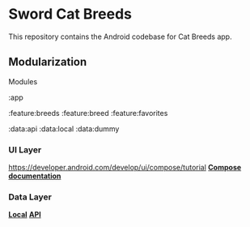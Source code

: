 # Sword Cat Breeds
This repository contains the Android codebase for Cat Breeds app.

## Modularization
Modules

:app

:feature:breeds
:feature:breed
:feature:favorites

:data:api
:data:local
:data:dummy

### UI Layer
https://developer.android.com/develop/ui/compose/tutorial
[**Compose documentation**](ui/core-compose/README.md)

### Data Layer
[**Local**](local/README.md)
[**API**](api/README.md)
